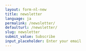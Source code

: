 ```yaml
---
layout: form-nl-new
title: newsletter
language: ja
permalink: /newsletter/
defaulturl: /newsletter/
slug: newsletter
submit_value: Subscribe
input_placeholder: Enter your email
---
```

